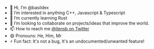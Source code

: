 - 👋 Hi, I’m @basildex
- 👀 I’m interested in anything C++, Javascript & Typescript
- 🌱 I’m currently learning Rust
- 💞️ I’m looking to collaborate on projects/ideas that improve the world.
- 📫 How to reach me [@ilensb on Twitter](https://twitter.com/IlensB)
- 😄 Pronouns: He, Him, Mr
- ⚡ Fun fact: It's not a bug, It's an undocumented/unwanted feature!

<!---
basildex/basildex is a ✨ special ✨ repository because its `README.md` (this file) appears on your GitHub profile.
You can click the Preview link to take a look at your changes.
--->

